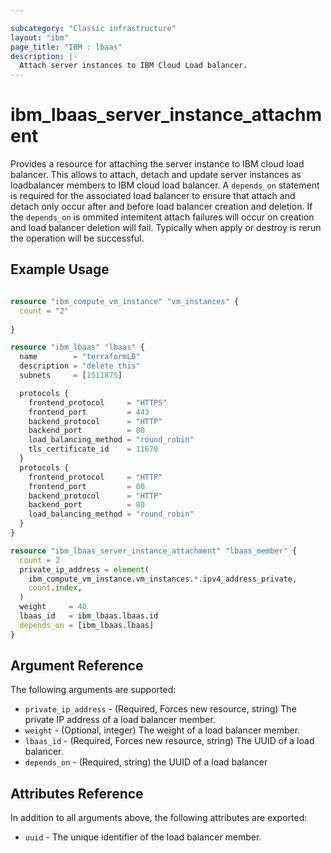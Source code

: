 ```yaml
---

subcategory: "Classic infrastructure"
layout: "ibm"
page_title: "IBM : lbaas"
description: |-
  Attach server instances to IBM Cloud Load balancer.
---
```


# ibm\_lbaas\_server\_instance\_attachment

Provides a resource for attaching the server instance to IBM cloud load balancer. This allows to attach, detach and update server instances as loadbalancer members to IBM cloud load balancer. A `depends_on` statement is required for the associated load balancer to ensure that attach and detach only occur after and before load balancer creation and deletion. If the `depends_on` is ommited intemitent attach failures will occur on creation and load balancer deletion will fail. Typically when apply or destroy is rerun the operation will be successful. 


 
## Example Usage

```terraform

resource "ibm_compute_vm_instance" "vm_instances" {
  count = "2"
  
}

resource "ibm_lbaas" "lbaas" {
  name        = "terraformLB"
  description = "delete this"
  subnets     = [1511875]

  protocols {
    frontend_protocol     = "HTTPS"
    frontend_port         = 443
    backend_protocol      = "HTTP"
    backend_port          = 80
    load_balancing_method = "round_robin"
    tls_certificate_id    = 11670
  }
  protocols {
    frontend_protocol     = "HTTP"
    frontend_port         = 80
    backend_protocol      = "HTTP"
    backend_port          = 80
    load_balancing_method = "round_robin"
  }
}

resource "ibm_lbaas_server_instance_attachment" "lbaas_member" {
  count = 2
  private_ip_address = element(
    ibm_compute_vm_instance.vm_instances.*.ipv4_address_private,
    count.index,
  )
  weight     = 40
  lbaas_id   = ibm_lbaas.lbaas.id
  depends_on = [ibm_lbaas.lbaas]
}

```

## Argument Reference

The following arguments are supported:

* `private_ip_address` - (Required, Forces new resource, string) The private IP address of a load balancer member.
* `weight` - (Optional, integer) The weight of a load balancer member.
* `lbaas_id` - (Required, Forces new resource, string) The UUID of a load balancer.
* `depends_on` - (Required, string) the UUID of a load balancer 

## Attributes Reference

In addition to all arguments above, the following attributes are exported:

* `uuid` - The unique identifier of the load balancer member.
